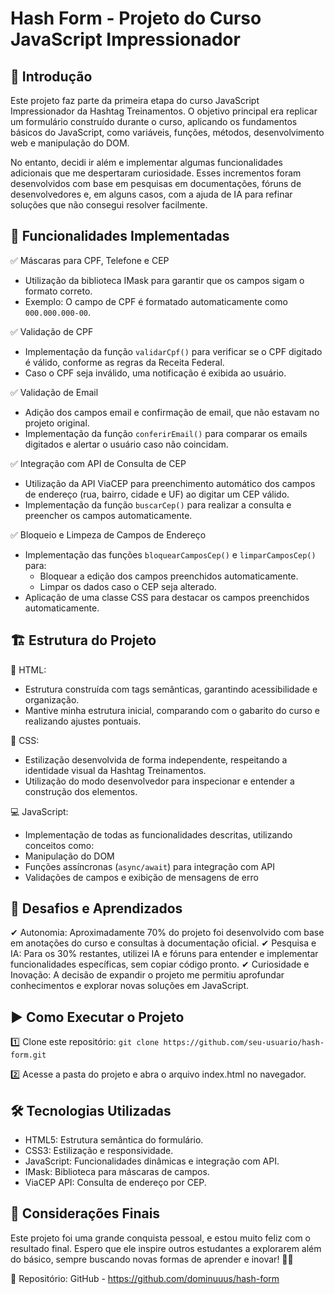 # Hash Form - Projeto do Curso JavaScript Impressionador

## 📌 Introdução
Este projeto faz parte da primeira etapa do curso JavaScript Impressionador da Hashtag Treinamentos. O objetivo principal era replicar um formulário construído durante o curso, aplicando os fundamentos básicos do JavaScript, como variáveis, funções, métodos, desenvolvimento web e manipulação do DOM.

No entanto, decidi ir além e implementar algumas funcionalidades adicionais que me despertaram curiosidade. Esses incrementos foram desenvolvidos com base em pesquisas em documentações, fóruns de desenvolvedores e, em alguns casos, com a ajuda de IA para refinar soluções que não consegui resolver facilmente.

## 🚀 Funcionalidades Implementadas
✅ Máscaras para CPF, Telefone e CEP
- Utilização da biblioteca IMask para garantir que os campos sigam o formato correto.
- Exemplo: O campo de CPF é formatado automaticamente como `000.000.000-00`.
  
✅ Validação de CPF
- Implementação da função `validarCpf()` para verificar se o CPF digitado é válido, conforme as regras da Receita Federal.
- Caso o CPF seja inválido, uma notificação é exibida ao usuário.
  
✅ Validação de Email
- Adição dos campos email e confirmação de email, que não estavam no projeto original.
- Implementação da função `conferirEmail()` para comparar os emails digitados e alertar o usuário caso não coincidam.

✅ Integração com API de Consulta de CEP
- Utilização da API ViaCEP para preenchimento automático dos campos de endereço (rua, bairro, cidade e UF) ao digitar um CEP válido.
- Implementação da função `buscarCep()` para realizar a consulta e preencher os campos automaticamente.
  
✅ Bloqueio e Limpeza de Campos de Endereço
- Implementação das funções `bloquearCamposCep()` e `limparCamposCep()` para:
  - Bloquear a edição dos campos preenchidos automaticamente.
  - Limpar os dados caso o CEP seja alterado.
- Aplicação de uma classe CSS para destacar os campos preenchidos automaticamente.


## 🏗 Estrutura do Projeto
📌 HTML:
- Estrutura construída com tags semânticas, garantindo acessibilidade e organização.
- Mantive minha estrutura inicial, comparando com o gabarito do curso e realizando ajustes pontuais.
  
🎨 CSS:
- Estilização desenvolvida de forma independente, respeitando a identidade visual da Hashtag Treinamentos.
- Utilização do modo desenvolvedor para inspecionar e entender a construção dos elementos.
  
💻 JavaScript:
- Implementação de todas as funcionalidades descritas, utilizando conceitos como:
- Manipulação do DOM
- Funções assíncronas (`async/await`) para integração com API
- Validações de campos e exibição de mensagens de erro

## 🎯 Desafios e Aprendizados
✔ Autonomia: Aproximadamente 70% do projeto foi desenvolvido com base em anotações do curso e consultas à documentação oficial.
✔ Pesquisa e IA: Para os 30% restantes, utilizei IA e fóruns para entender e implementar funcionalidades específicas, sem copiar código pronto.
✔ Curiosidade e Inovação: A decisão de expandir o projeto me permitiu aprofundar conhecimentos e explorar novas soluções em JavaScript.

## ▶ Como Executar o Projeto
1️⃣ Clone este repositório:
```git clone https://github.com/seu-usuario/hash-form.git```

2️⃣ Acesse a pasta do projeto e abra o arquivo index.html no navegador.

## 🛠 Tecnologias Utilizadas
- HTML5: Estrutura semântica do formulário.
- CSS3: Estilização e responsividade.
- JavaScript: Funcionalidades dinâmicas e integração com API.
- IMask: Biblioteca para máscaras de campos.
- ViaCEP API: Consulta de endereço por CEP.

## 📢 Considerações Finais
Este projeto foi uma grande conquista pessoal, e estou muito feliz com o resultado final. Espero que ele inspire outros estudantes a explorarem além do básico, sempre buscando novas formas de aprender e inovar! 🚀💡

🔗 Repositório: GitHub - https://github.com/dominuuus/hash-form
